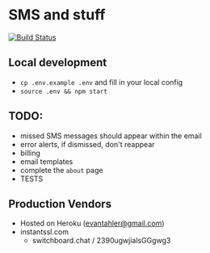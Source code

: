 # SMS and stuff
[![Build Status](https://travis-ci.com/evantahler/switchboard.chat.svg?token=8qsWyPhygpegd73zpnCk&branch=master)](https://travis-ci.com/evantahler/switchboard.chat)

## Local development

- `cp .env.example .env` and fill in your local config
- `source .env && npm start`

## TODO:

- missed SMS messages should appear within the email
- error alerts, if dismissed, don't reappear
- billing
- email templates
- complete the `about` page
- TESTS

## Production Vendors
- Hosted on Heroku (evantahler@gmail.com)
- instantssl.com
  - switchboard.chat / 2390ugwjialsGGgwg3